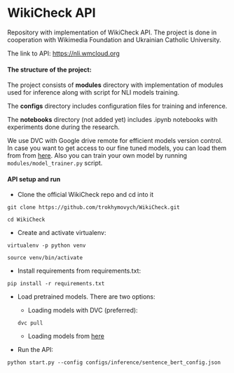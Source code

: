 # WikiCheck API

Repository with implementation of WikiCheck API. 
The project is done in cooperation with Wikimedia Foundation and Ukrainian Catholic University. 

The link to API: https://nli.wmcloud.org

#### The structure of the project: 
The project consists of **modules** directory with implementation of modules 
used for inference along with script for NLI models training. 

The **configs** directory includes configuration files for training and inference. 

The **notebooks** directory (not added yet) includes .ipynb notebooks with experiments done during the research.

We use DVC with Google drive remote for efficient models version control. 
In case you want to get access to our fine tuned models, you can load them from from [here](https://drive.google.com/drive/folders/1ABnPliL2ouDX7vK9RpaUZLLawxPRRgyb?usp=sharing). 
Also you can train your own model by running ```modules/model_trainer.py``` script. 


#### API setup and run

- Clone the official WikiCheck repo and cd into it 

```git clone https://github.com/trokhymovych/WikiCheck.git```

```cd WikiCheck```

- Create and activate virtualenv: 

```virtualenv -p python venv```

```source venv/bin/activate```

- Install requirements from  requirements.txt:

```pip install -r requirements.txt```

- Load pretrained models. There are two options: 
    - Loading models with DVC (preferred):

    ```dvc pull``` 
    
    - Loading models from [here](https://drive.google.com/drive/folders/1ABnPliL2ouDX7vK9RpaUZLLawxPRRgyb?usp=sharing)

- Run the API:

```python start.py --config configs/inference/sentence_bert_config.json```


